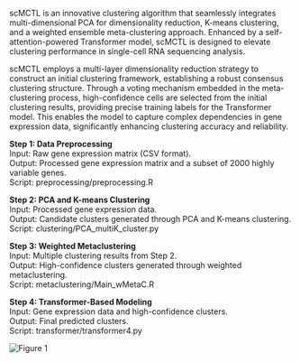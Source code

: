 scMCTL is an innovative clustering algorithm that seamlessly integrates multi-dimensional PCA for dimensionality reduction, K-means clustering, and a weighted ensemble meta-clustering approach. Enhanced by a self-attention-powered Transformer model, scMCTL is designed to elevate clustering performance in single-cell RNA sequencing analysis.

scMCTL employs a multi-layer dimensionality reduction strategy to construct an initial clustering framework, establishing a robust consensus clustering structure. Through a voting mechanism embedded in the meta-clustering process, high-confidence cells are selected from the initial clustering results, providing precise training labels for the Transformer model. This enables the model to capture complex dependencies in gene expression data, significantly enhancing clustering accuracy and reliability.

**Step 1: Data Preprocessing**  
  Input: Raw gene expression matrix (CSV format).  
  Output: Processed gene expression matrix and a subset of 2000 highly variable genes.  
  Script: preprocessing/preprocessing.R  

**Step 2: PCA and K-means Clustering**  
  Input: Processed gene expression data.  
  Output: Candidate clusters generated through PCA and K-means clustering.  
  Script: clustering/PCA_multiK_cluster.py  

**Step 3: Weighted Metaclustering**    
  Input: Multiple clustering results from Step 2.  
  Output: High-confidence clusters generated through weighted metaclustering.  
  Script: metaclustering/Main_wMetaC.R  

**Step 4: Transformer-Based Modeling**    
  Input: Gene expression data and high-confidence clusters.  
  Output: Final predicted clusters.  
  Script: transformer/transformer4.py  

  
![Figure 1](https://github.com/user-attachments/assets/9d4abeca-0603-4264-9b60-daffd35405f1)
